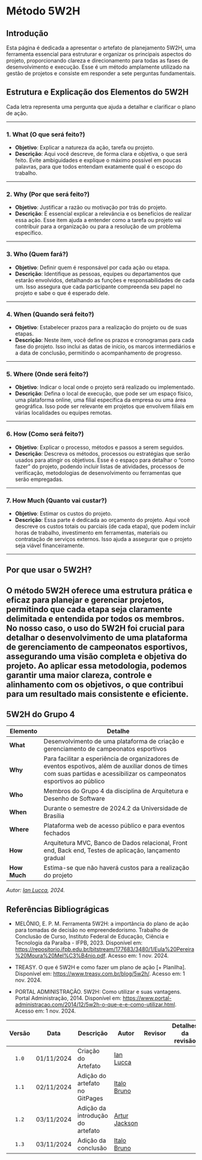 # Método 5W2H
## Introdução

Esta página é dedicada a apresentar o artefato de planejamento 5W2H, uma ferramenta essencial para estruturar e organizar os principais aspectos do projeto, proporcionando clareza e direcionamento para todas as fases de desenvolvimento e execução. Esse é um método amplamente utilizado na gestão de projetos e consiste em responder a sete perguntas fundamentais.

## Estrutura e Explicação dos Elementos do 5W2H

Cada letra representa uma pergunta que ajuda a detalhar e clarificar o plano de ação.

---

### 1. What (O que será feito?)
   - **Objetivo**: Explicar a natureza da ação, tarefa ou projeto.
   - **Descrição**: Aqui você descreve, de forma clara e objetiva, o que será feito. Evite ambiguidades e explique o máximo possível em poucas palavras, para que todos entendam exatamente qual é o escopo do trabalho.
---

### 2. Why (Por que será feito?)
   - **Objetivo**: Justificar a razão ou motivação por trás do projeto.
   - **Descrição**: É essencial explicar a relevância e os benefícios de realizar essa ação. Esse item ajuda a entender como a tarefa ou projeto vai contribuir para a organização ou para a resolução de um problema específico.

---

### 3. Who (Quem fará?)
   - **Objetivo**: Definir quem é responsável por cada ação ou etapa.
   - **Descrição**: Identifique as pessoas, equipes ou departamentos que estarão envolvidos, detalhando as funções e responsabilidades de cada um. Isso assegura que cada participante compreenda seu papel no projeto e sabe o que é esperado dele.
---

### 4. When (Quando será feito?)
   - **Objetivo**: Estabelecer prazos para a realização do projeto ou de suas etapas.
   - **Descrição**: Neste item, você define os prazos e cronogramas para cada fase do projeto. Isso inclui as datas de início, os marcos intermediários e a data de conclusão, permitindo o acompanhamento de progresso.
  
---

### 5. Where (Onde será feito?)
   - **Objetivo**: Indicar o local onde o projeto será realizado ou implementado.
   - **Descrição**: Defina o local de execução, que pode ser um espaço físico, uma plataforma online, uma filial específica da empresa ou uma área geográfica. Isso pode ser relevante em projetos que envolvem filiais em várias localidades ou equipes remotas.

---

### 6. How (Como será feito?)
   - **Objetivo**: Explicar o processo, métodos e passos a serem seguidos.
   - **Descrição**: Descreva os métodos, processos ou estratégias que serão usados para atingir os objetivos. Esse é o espaço para detalhar o “como fazer” do projeto, podendo incluir listas de atividades, processos de verificação, metodologias de desenvolvimento ou ferramentas que serão empregadas.
---

### 7. How Much (Quanto vai custar?)
   - **Objetivo**: Estimar os custos do projeto.
   - **Descrição**: Essa parte é dedicada ao orçamento do projeto. Aqui você descreve os custos totais ou parciais (de cada etapa), que podem incluir horas de trabalho, investimento em ferramentas, materiais ou contratação de serviços externos. Isso ajuda a assegurar que o projeto seja viável financeiramente.
 
---
## Por que usar o 5W2H?

O método 5W2H oferece uma estrutura prática e eficaz para planejar e gerenciar projetos, permitindo que cada etapa seja claramente delimitada e entendida por todos os membros. No nosso caso, o uso do 5W2H foi crucial para detalhar o desenvolvimento de uma plataforma de gerenciamento de campeonatos esportivos, assegurando uma visão completa e objetiva do projeto. Ao aplicar essa metodologia, podemos garantir uma maior clareza, controle e alinhamento com os objetivos, o que contribui para um resultado mais consistente e eficiente.
---

## 5W2H do Grupo 4

| Elemento     | Detalhe                                                                                                   |
|--------------|-----------------------------------------------------------------------------------------------------------|
| **What**     | Desenvolvimento de uma plataforma de criação e gerenciamento de campeonatos esportivos                               |
| **Why**      | Para facilitar a esperiência de organizadores de eventos espotivos, além de auxiliar donos de times com suas partidas e acessibilizar os campeonatos esportivos ao público       |
| **Who**      | Membros do Grupo 4 da disciplina de Arquitetura e Desenho de Software                                             |
| **When**     | Durante o semestre de 2024.2 da Universidade de Brasília                                     |
| **Where**    | Plataforma web de acesso público e para eventos fechados                           |
| **How**      | Arquitetura MVC, Banco de Dados relacional, Front end, Back end, Testes de aplicação, lançamento gradual                          |
| **How Much** | Estima-se que não haverá custos para a realização do projeto                                                   |

_Autor:  [Ian Lucca](https://github.com/IanLucca12), 2024._

## Referências Bibliográgicas 
- MELÔNIO, E. P. M. Ferramenta 5W2H: a importância do plano de ação para tomadas de decisão no empreendedorismo. Trabalho de Conclusão de Curso, Instituto Federal de Educação, Ciência e Tecnologia da Paraíba - IFPB, 2023. Disponível em: <https://repositorio.ifpb.edu.br/bitstream/177683/3480/1/Eula%20Pereira%20Moura%20Mel%C3%B4nio.pdf>. Acesso em: 1 nov. 2024. 

- TREASY. O que é 5W2H e como fazer um plano de ação [+ Planilha]. Disponível em: <https://www.treasy.com.br/blog/5w2h/>. Acesso em: 1 nov. 2024. 

- PORTAL ADMINISTRAÇÃO. 5W2H: Como utilizar e suas vantagens. Portal Administração, 2014. Disponível em: <https://www.portal-administracao.com/2014/12/5w2h-o-que-e-e-como-utilizar.html>. Acesso em: 1 nov. 2024.

|Versão|Data|Descrição|Autor|Revisor| Detalhes da revisão |
|:----:|----|---------|-----|:-------:| ----- |
|`1.0`| 01/11/2024 | Criação do Artefato |[Ian Lucca](https://github.com/IanLucca12)  | |
|`1.1`| 02/11/2024 | Adição do artefato no GitPages |[Italo Bruno](https://github.com/italobrunoM)  | | |
|`1.2`| 03/11/2024 | Adição da introdução do artefato |[Artur Jackson](https://github.com/artur-jack)  | | |
|`1.3`| 03/11/2024 | Adição da conclusão |[Italo Bruno](https://github.com/italobrunoM)  | | |